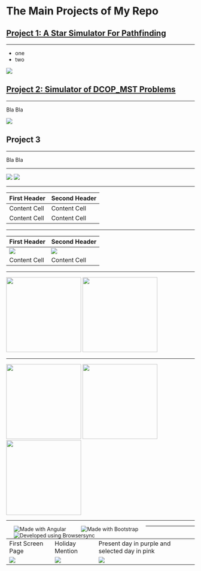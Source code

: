 # The Main Projects of My Repo

## [Project 1: A Star Simulator For Pathfinding](https://github.com/Arseni1919/A_star_simulator) 
---
* one 
* two

![](/images/positions_by_state.png)


## [Project 2: Simulator of DCOP_MST Problems](https://github.com/Arseni1919/simulator_dcop_mst) 
---
Bla Bla

![](/images/matrix_results.png)

## Project 3
---

Bla Bla

---

![](/images/2462300.png) ![](/images/2462300.png)

---

| First Header  | Second Header |
| ------------- | ------------- |
| Content Cell  | Content Cell  |
| Content Cell  | Content Cell  |

---

| First Header  | Second Header |
| ------------- | ------------- |
| ![](/images/2462300.png) | ![](/images/2462300.png) |
| Content Cell  | Content Cell  |

---

<img src="/images/2462300.png" width="200"> <img src="/images/2462300.png" width="200">

---

<p float="left">
  <img src="/images/2462300.png" width="200">
  <img src="/images/2462300.png" width="200">
  <img src="/images/2462300.png" width="200">
</p>

---

<img align="left" src="/images/2462300.png" alt="Made with Angular" title="Angular" hspace="20"/>
<img align="left" src="/images/2462300.png" alt="Made with Bootstrap" title="Bootstrap" hspace="20"/>
<img align="left" src="/images/2462300.png" alt="Developed using Browsersync" title="Browsersync" hspace="20"/>

---

<table>
  <tr>
    <td>First Screen Page</td>
     <td>Holiday Mention</td>
     <td>Present day in purple and selected day in pink</td>
  </tr>
  <tr>
    <td valign="top"><img src="/images/2462300.png"></td>
    <td valign="top"><img src="/images/2462300.png"></td>
    <td valign="top"><img src="/images/2462300.png"></td>
  </tr>
 </table>
